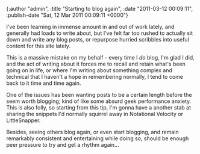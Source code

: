

{:author "admin", :title "Starting to blog again", :date "2011-03-12 00:09:11", :publish-date "Sat, 12 Mar 2011 00:09:11 +0000"}



<!-- content below -->

I've been learning in immense amount in and out of work lately, and generally had loads to write about, but I've felt far too rushed to actually sit down and write any blog posts, or repurpose hurried scribbles into useful content for this site lately.

This is a massive mistake on my behalf - every time I _do_ blog, I'm glad I did, and the act of writing about it forces me to recall and retain what's been going on in life, or where I'm writing about something complex and technical that I haven't a hope in remembering normally, I tend to come back to it time and time again.

One of the issues has been wanting posts to be a certain length before the seem worth blogging; kind of like some absurd geek performance anxiety. This is also folly, so starting from this tip, I'm gonna have a another stab at sharing the snippets I'd normally squirrel away in Notational Velocity or LittleSnapper.

Besides, seeing others blog again, or even start blogging, and remain remarkably consistent and entertaining while doing so, should be enough peer pressure to try and get a rhythm again...





